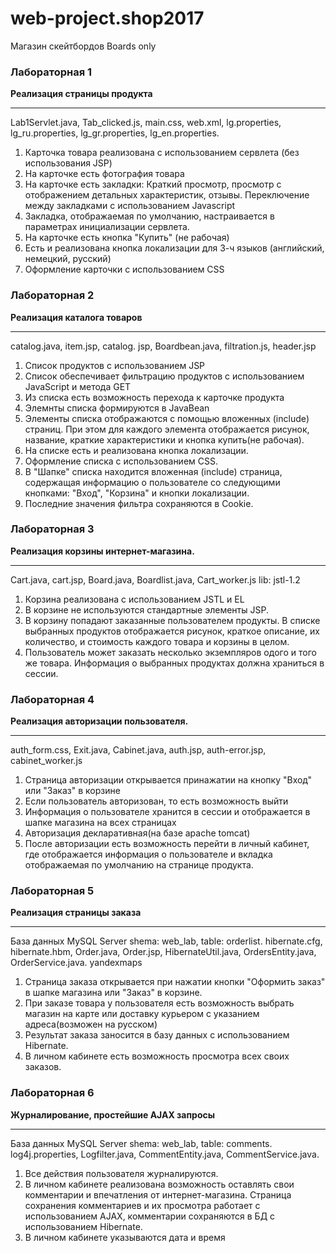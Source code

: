 # web-project.shop2017
Магазин скейтбордов Boards only

### Лабораторная 1
**Реализация страницы продукта**
***
Lab1Servlet.java, Tab_clicked.js, main.css, web.xml, lg.properties, lg_ru.properties, lg_gr.properties, lg_en.properties.
1. Карточка товара реализована с использованием сервлета (без использования JSP)
2. На карточке есть фотография товара
3. На карточке есть закладки: Краткий просмотр, просмотр с отображением детальных характеристик, отзывы. Переключение между закладками с использованием Javascript
4. Закладка, отображаемая по умолчанию, настраивается в параметрах инициализации сервлета.
5. На карточке есть кнопка "Купить" (не рабочая)
6. Есть и реализована кнопка локализации для 3-ч языков (английский, немецкий, русский)
7. Оформление карточки с использованием CSS

### Лабораторная 2
**Реализация каталога товаров**
***
catalog.java, item.jsp, catalog. jsp, Boardbean.java, filtration.js, header.jsp
1. Список продуктов с использованием JSP
2. Список обеспечивает фильтрацию продуктов с использованием JavaScript и метода GET
3. Из списка есть возможность перехода к карточке продукта
4. Элемнты списка формируются в JavaBean
5. Элементы списка отображаются с помощью вложенных (include) страниц. При этом для каждого элемента отображается рисунок, название, краткие характеристики и кнопка купить(не рабочая).
6. На списке есть и реализована кнопка локализации.
7. Оформление списка с использованием CSS.
8. В "Шапке" списка находится вложенная (include) страница, содержащая информацию о пользователе со следующими кнопками: "Вход", "Корзина" и кнопки локализации.
9. Последние значения фильтра сохраняются в Cookie.

### Лабораторная 3
**Реализация корзины интернет-магазина.**
***
Cart.java, cart.jsp, Board.java, Boardlist.java, Cart_worker.js
lib: jstl-1.2
1. Корзина реализована с использованием JSTL и EL
2. В корзине не используются стандартные элементы JSP.
3. В корзину попадают заказанные пользователем продукты. В списке выбранных продуктов отображается рисунок, краткое описание, их количество, и стоимость каждого товара и корзины в целом.
4. Пользователь может заказать несколько экземпляров одого и того же товара. Информация о выбранных продуктах должна храниться в сессии.

### Лабораторная 4
**Реализация авторизации пользователя.**
***
auth_form.css, Exit.java, Cabinet.java, auth.jsp, auth-error.jsp, cabinet_worker.js
1. Страница авторизации открывается принажатии на кнопку "Вход" или "Заказ" в корзине
2. Если пользователь авторизован, то есть возможность выйти
3. Информация о пользователе хранится в сессии и отображается в шапке магазина на всех страницах
4. Авторизация декларативная(на базе apache tomcat)
5. После авторизации есть возможность перейти в личный кабинет, где отображается информация о пользователе и вкладка отображаемая по умолчанию на странице продукта.

### Лабораторная 5
**Реализация страницы заказа**
***
База данных MySQL Server shema: web_lab, table: orderlist.
hibernate.cfg, hibernate.hbm, Order.java, Order.jsp, HibernateUtil.java, OrdersEntity.java, OrderService.java.
yandexmaps
1. Страница заказа открывается при нажатии кнопки "Оформить заказ" в шапке магазина или "Заказ" в корзине.
2. При заказе товара у пользователя есть возможность выбрать магазин на карте или доставку курьером с указанием адреса(возможен на русском)
3. Результат заказа заносится в базу данных с использованием Hibernate. 
4. В личном кабинете есть возможность просмотра всех своих заказов.
### Лабораторная 6
**Журналирование, простейшие AJAX запросы**
***
База данных MySQL Server shema: web_lab, table: comments.
log4j.properties, Logfilter.java, CommentEntity.java, CommentService.java.
1. Все действия пользователя журналируются.
2. В личном кабинете реализована возможность оставлять свои комментарии и впечатления от интернет-магазина. Страница сохранения комментариев и их просмотра работает с использованием AJAX, комментарии сохраняются в БД с использованием Hibernate. 
3. В личном кабинете указываются дата и время
